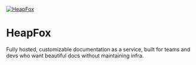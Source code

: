 [![HeapFox](https://github.com/user-attachments/assets/c8cf53db-1764-41c2-a539-3dde26439b98)](https://heapfox.com)

# HeapFox

Fully hosted, customizable documentation as a service, built for teams and devs who want beautiful docs without maintaining infra.
